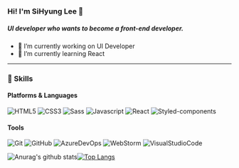 ### Hi! I'm SiHyung Lee 👋  
##### UI developer who wants to become a front-end developer.  
- 🔭 I’m currently working on UI Developer
- 🌱 I’m currently learning React
---
### 💪 Skills
#### Platforms & Languages
![HTML5](https://img.shields.io/badge/HTML5-E34F26?style=flat-square&logo=HTML5&logoColor=white)
![CSS3](https://img.shields.io/badge/CSS3-1572B6?style=flat-square&logo=CSS3&logoColor=white)
![Sass](https://img.shields.io/badge/Sass-CC6699?style=flat-square&logo=Sass&logoColor=white)
![Javascript](https://img.shields.io/badge/Javascript-F7DF1E?style=flat-square&logo=Javascript&logoColor=black)
![React](https://img.shields.io/badge/React-61DAFB?style=flat-square&logo=React&logoColor=black)
![Styled-components](https://img.shields.io/badge/StyledComponents-DB7093?style=flat-square&logo=styled-components&logoColor=white)

#### Tools
![Git](https://img.shields.io/badge/Git-F05032?style=flat-square&logo=Git&logoColor=white)
![GitHub](https://img.shields.io/badge/GitHub-181717?style=flat-square&logo=GitHub&logoColor=white)
![AzureDevOps](https://img.shields.io/badge/AzureDevOps-0078D7?style=flat-square&logo=AzureDevOps&logoColor=white)
![WebStorm](https://img.shields.io/badge/WebStorm-000?style=flat-square&logo=WebStorm&logoColor=white)
![VisualStudioCode](https://img.shields.io/badge/VisualStudioCode-007ACC?style=flat-square&logo=VisualStudioCode&logoColor=white)

![Anurag's github stats](https://github-readme-stats.vercel.app/api?username=SiHyung-Lee&theme=react&count_private=true&show_icons=true&title_color=6e40c9&icon_color=6e40c9&line_height=20)[![Top Langs](https://github-readme-stats.vercel.app/api/top-langs/?username=SiHyung-Lee&theme=dark&layout=compact&show_icons=true&title_color=6e40c9&icon_color=6e40c9)](https://github.com/anuraghazra/github-readme-stats)

